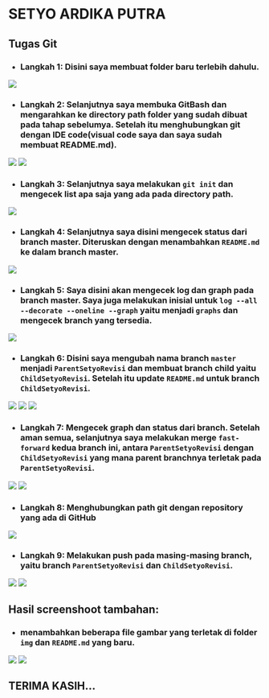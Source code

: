 # SETYO ARDIKA PUTRA
## Tugas Git

* ### Langkah 1: Disini saya membuat folder baru terlebih dahulu.
![]( img/img_1.png )


* ### Langkah 2: Selanjutnya saya membuka GitBash dan mengarahkan ke directory path folder yang sudah dibuat pada tahap sebelumya. Setelah itu menghubungkan git dengan IDE code(visual code saya dan saya sudah membuat README.md).
![]( img/img2.png )
![]( img/img12.png )


* ### Langkah 3: Selanjutnya saya melakukan `git init` dan mengecek list apa saja yang ada pada directory path.
![]( img/img3.png )


* ### Langkah 4: Selanjutnya saya disini mengecek status dari branch master. Diteruskan dengan menambahkan `README.md` ke dalam branch master.
![]( img/img4.png )

* ### Langkah 5: Saya disini akan mengecek log dan graph pada branch master. Saya juga melakukan inisial untuk `log --all --decorate --oneline --graph` yaitu menjadi `graphs` dan mengecek branch yang tersedia.
![]( img/img5.png )


* ### Langkah 6: Disini saya mengubah nama branch `master` menjadi `ParentSetyoRevisi` dan membuat branch child yaitu `ChildSetyoRevisi`. Setelah itu update `README.md` untuk branch `ChildSetyoRevisi`.
![]( img/img6.png )
![]( img/img7.png )
![]( img/img13.png )

* ### Langkah 7: Mengecek graph dan status dari branch. Setelah aman semua, selanjutnya saya melakukan merge `fast-forward` kedua branch ini, antara `ParentSetyoRevisi` dengan `ChildSetyoRevisi` yang mana parent branchnya terletak pada `ParentSetyoRevisi`.
![]( img/img8.png )
![]( img/img14.png )


* ### Langkah 8: Menghubungkan path git dengan repository yang ada di GitHub
![]( img/img9.png )


* ### Langkah 9: Melakukan push pada masing-masing branch, yaitu branch `ParentSetyoRevisi` dan `ChildSetyoRevisi`.
![]( img/img10.png )
![]( img/img11.png )


 ## Hasil screenshoot tambahan:
* ### menambahkan beberapa file gambar yang terletak di folder `img` dan `README.md` yang baru.
![]( img/img15.png )
![]( img/img16.png )

## TERIMA KASIH...